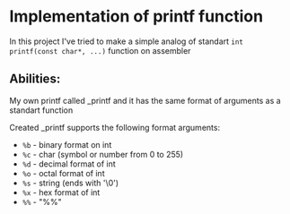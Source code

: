 # Implementation of printf function
In this project I've tried to make a simple analog of standart ``int printf(const char*, ...)`` function on assembler

## Abilities:
My own printf called _printf and it has the same format of arguments as a standart function

Created _printf supports the following format arguments:
* ``%b``  - binary format on int
* ``%c``  - char (symbol or number from 0 to 255)
* ``%d``  - decimal format of int
* ``%o``  - octal format of int
* ``%s``  - string (ends with '\0')
* ``%x``  - hex format of int
* ``%%``  - "%%"


